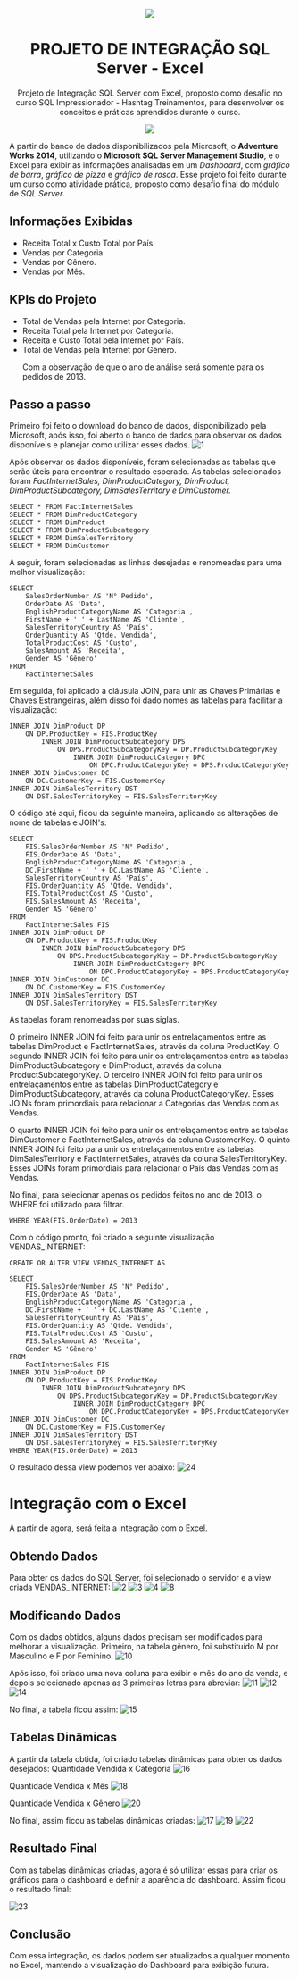 <p align="center"><img src="https://user-images.githubusercontent.com/120461225/229360953-62cf4894-7d5f-4146-835b-c9f13509a74f.png"></p>
<h1 align="center">PROJETO DE INTEGRAÇÃO SQL Server - Excel</h1>
<p align="center">Projeto de Integração SQL Server com Excel, proposto como desafio no curso SQL Impressionador - Hashtag Treinamentos, para desenvolver os conceitos e práticas aprendidos durante o curso.</p>


<p align="center"><img src="https://user-images.githubusercontent.com/120461225/229361161-3cdd77a2-0207-4c1c-8776-013d9f64a8e6.jpg"></p>

<p>A partir do banco de dados disponibilizados pela Microsoft, o <strong>Adventure Works 2014</strong>, utilizando o <strong>Microsoft SQL Server Management Studio</strong>, e o Excel para exibir as informações analisadas em um <em>Dashboard</em>, com <em>gráfico de barra</em>, <em>gráfico de pizza</em> e <em>gráfico de rosca</em>. Esse projeto foi feito durante um curso como atividade pr&aacute;tica, proposto como desafio final do módulo de <em>SQL Server</em>.</p>

## Informações Exibidas
<ul>
 <li>Receita Total x Custo Total por País.</li>
 <li>Vendas por Categoria.</li>
 <li>Vendas por Gênero.</li>
 <li>Vendas por Mês.</li>
</ul>

## KPIs do Projeto
<ul>
 <li>Total de Vendas pela Internet por Categoria.</li>
 <li>Receita Total pela Internet por Categoria.</li>
 <li>Receita e Custo Total pela Internet por País.</li>
 <li>Total de Vendas pela Internet por Gênero.</li>
 
 Com a observação de que o ano de análise será somente para os pedidos de 2013. 
</ul>

## Passo a passo
Primeiro foi feito o download do banco de dados, disponibilizado pela Microsoft, após isso, foi aberto o banco de dados para observar os dados disponíveis e planejar como utilizar esses dados.
![1](https://user-images.githubusercontent.com/120461225/229361830-3b508438-4595-43e8-ba29-a555c5df3a6d.jpg)

Após observar os dados disponíveis, foram selecionadas as tabelas que serão úteis para encontrar o resultado esperado. As tabelas selecionados foram <em>FactInternetSales, DimProductCategory, DimProduct, DimProductSubcategory, DimSalesTerritory e DimCustomer.</em>

```
SELECT * FROM FactInternetSales
SELECT * FROM DimProductCategory
SELECT * FROM DimProduct
SELECT * FROM DimProductSubcategory
SELECT * FROM DimSalesTerritory
SELECT * FROM DimCustomer
```

A seguir, foram selecionadas as linhas desejadas e renomeadas para uma melhor visualização:

```
SELECT
	SalesOrderNumber AS 'N° Pedido',
	OrderDate AS 'Data',
	EnglishProductCategoryName AS 'Categoria',
	FirstName + ' ' + LastName AS 'Cliente',
	SalesTerritoryCountry AS 'País',
	OrderQuantity AS 'Qtde. Vendida',
	TotalProductCost AS 'Custo',
	SalesAmount AS 'Receita',
	Gender AS 'Gênero'
FROM
	FactInternetSales
```

Em seguida, foi aplicado a cláusula JOIN, para unir as Chaves Primárias e Chaves Estrangeiras, além disso foi dado nomes as tabelas para facilitar a visualização:


```
INNER JOIN DimProduct DP
	ON DP.ProductKey = FIS.ProductKey
		INNER JOIN DimProductSubcategory DPS
			ON DPS.ProductSubcategoryKey = DP.ProductSubcategoryKey
				INNER JOIN DimProductCategory DPC
					ON DPC.ProductCategoryKey = DPS.ProductCategoryKey
INNER JOIN DimCustomer DC
	ON DC.CustomerKey = FIS.CustomerKey
INNER JOIN DimSalesTerritory DST 
	ON DST.SalesTerritoryKey = FIS.SalesTerritoryKey
```

O código até aqui, ficou da seguinte maneira, aplicando as alterações de nome de tabelas e JOIN's:

```
SELECT
	FIS.SalesOrderNumber AS 'N° Pedido',
	FIS.OrderDate AS 'Data',
	EnglishProductCategoryName AS 'Categoria',
	DC.FirstName + ' ' + DC.LastName AS 'Cliente',
	SalesTerritoryCountry AS 'País',
	FIS.OrderQuantity AS 'Qtde. Vendida',
	FIS.TotalProductCost AS 'Custo',
	FIS.SalesAmount AS 'Receita',
	Gender AS 'Gênero'
FROM
	FactInternetSales FIS
INNER JOIN DimProduct DP
	ON DP.ProductKey = FIS.ProductKey
		INNER JOIN DimProductSubcategory DPS
			ON DPS.ProductSubcategoryKey = DP.ProductSubcategoryKey
				INNER JOIN DimProductCategory DPC
					ON DPC.ProductCategoryKey = DPS.ProductCategoryKey
INNER JOIN DimCustomer DC
	ON DC.CustomerKey = FIS.CustomerKey
INNER JOIN DimSalesTerritory DST 
	ON DST.SalesTerritoryKey = FIS.SalesTerritoryKey
```

As tabelas foram renomeadas por suas siglas.

O primeiro INNER JOIN foi feito para unir os entrelaçamentos entre as tabelas DimProduct e FactInternetSales, através da coluna ProductKey.
O segundo INNER JOIN foi feito para unir os entrelaçamentos entre as tabelas DimProductSubcategory e DimProduct, através da coluna ProductSubcategoryKey.
O terceiro INNER JOIN foi feito para unir os entrelaçamentos entre as tabelas DimProductCategory e DimProductSubcategory, através da coluna ProductCategoryKey.
Esses JOINs foram primordiais para relacionar a Categorias das Vendas com as Vendas.

O quarto INNER JOIN foi feito para unir os entrelaçamentos entre as tabelas DimCustomer e FactInternetSales, através da coluna CustomerKey.
O quinto INNER JOIN foi feito para unir os entrelaçamentos entre as tabelas DimSalesTerritory e FactInternetSales, através da coluna SalesTerritoryKey.
Esses JOINs foram primordiais para relacionar o País das Vendas com as Vendas.

No final, para selecionar apenas os pedidos feitos no ano de 2013, o WHERE foi utilizado para filtrar.

```
WHERE YEAR(FIS.OrderDate) = 2013
```

Com o código pronto, foi criado a seguinte visualização VENDAS_INTERNET:


```
CREATE OR ALTER VIEW VENDAS_INTERNET AS

SELECT
	FIS.SalesOrderNumber AS 'N° Pedido',
	FIS.OrderDate AS 'Data',
	EnglishProductCategoryName AS 'Categoria',
	DC.FirstName + ' ' + DC.LastName AS 'Cliente',
	SalesTerritoryCountry AS 'País',
	FIS.OrderQuantity AS 'Qtde. Vendida',
	FIS.TotalProductCost AS 'Custo',
	FIS.SalesAmount AS 'Receita',
	Gender AS 'Gênero'
FROM
	FactInternetSales FIS
INNER JOIN DimProduct DP
	ON DP.ProductKey = FIS.ProductKey
		INNER JOIN DimProductSubcategory DPS
			ON DPS.ProductSubcategoryKey = DP.ProductSubcategoryKey
				INNER JOIN DimProductCategory DPC
					ON DPC.ProductCategoryKey = DPS.ProductCategoryKey
INNER JOIN DimCustomer DC
	ON DC.CustomerKey = FIS.CustomerKey
INNER JOIN DimSalesTerritory DST 
	ON DST.SalesTerritoryKey = FIS.SalesTerritoryKey
WHERE YEAR(FIS.OrderDate) = 2013
```

O resultado dessa view podemos ver abaixo:
![24](https://user-images.githubusercontent.com/120461225/229363616-9e3aa97a-ed47-47eb-b2db-70bc62e17417.jpg)


# Integração com o Excel
A partir de agora, será feita a integração com o Excel.

## Obtendo Dados
Para obter os dados do SQL Server, foi selecionado o servidor e a view criada VENDAS_INTERNET:
![2](https://user-images.githubusercontent.com/120461225/229364438-6d403cb3-aee3-4f29-833f-df80dfb3c69b.jpg)
![3](https://user-images.githubusercontent.com/120461225/229364463-17e8ff20-c6c7-4cd1-8f6b-7c635e4d44eb.jpg)
![4](https://user-images.githubusercontent.com/120461225/229364483-16e833d7-1545-405f-9390-086c87452eb1.jpg)
![8](https://user-images.githubusercontent.com/120461225/229364519-aa2cd576-9698-48e3-ba35-912bfe36d06b.jpg)


## Modificando Dados
Com os dados obtidos, alguns dados precisam ser modificados para melhorar a visualização.
Primeiro, na tabela gênero, foi substituído M por Masculino e F por Feminino.
![10](https://user-images.githubusercontent.com/120461225/229364604-f9a14ff5-d73b-499c-b7a9-826b9e49c09c.jpg)

Após isso, foi criado uma nova coluna para exibir o mês do ano da venda, e depois selecionado apenas as 3 primeiras letras para abreviar:
![11](https://user-images.githubusercontent.com/120461225/229364649-6e6773d7-ba40-4cf7-9bdd-a7bbfe499f6d.jpg)
![12](https://user-images.githubusercontent.com/120461225/229364651-fc24526d-d76f-43dd-b4eb-7867541caaa3.jpg)
![14](https://user-images.githubusercontent.com/120461225/229364690-623cd2d7-8708-4ef7-9ed0-ae872fa586a8.jpg)

No final, a tabela ficou assim:
![15](https://user-images.githubusercontent.com/120461225/229364710-2fe8b629-1247-457d-ab63-eefcbbe794b3.jpg)

## Tabelas Dinâmicas
A partir da tabela obtida, foi criado tabelas dinâmicas para obter os dados desejados:
Quantidade Vendida x Categoria
![16](https://user-images.githubusercontent.com/120461225/229364775-05897394-bc18-4915-a0ad-c69bcf41baa8.jpg)

Quantidade Vendida x Mês
![18](https://user-images.githubusercontent.com/120461225/229364793-e30786f8-51aa-47b8-9cb3-04c8a01cfe40.jpg)

Quantidade Vendida x Gênero
![20](https://user-images.githubusercontent.com/120461225/229364811-1a7ada3c-edc6-40d2-840e-2f9734894fa7.jpg)

No final, assim ficou as tabelas dinâmicas criadas:
![17](https://user-images.githubusercontent.com/120461225/229364841-161cb844-61f1-43c8-9d8e-633683539eed.jpg)
![19](https://user-images.githubusercontent.com/120461225/229364848-11c8a4ca-ff13-4d42-8e54-3c0101f47b1a.jpg)
![22](https://user-images.githubusercontent.com/120461225/229364852-1afcb211-bdd0-4989-bad1-46bbc09b0102.jpg)



## Resultado Final
Com as tabelas dinâmicas criadas, agora é só utilizar essas para criar os gráficos para o dashboard e definir a aparência do dashboard.
Assim ficou o resultado final:

![23](https://user-images.githubusercontent.com/120461225/229364924-ea8bbb07-4429-4e6d-bb70-756421a7b068.jpg)

## Conclusão
Com essa integração, os dados podem ser atualizados a qualquer momento no Excel, mantendo a visualização do Dashboard para exibição futura.
</body>

